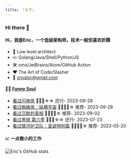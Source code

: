 ```yaml
---
title: 「关于」
---
```


### Hi there 👋

#### Hi，我是Eric，一个低级架构师，技术一般但喜欢折腾

- :briefcase: Low level architect<br/>
- :pencil2: Golang/Java/Shell/Python/JS<br/>
- :hammer_and_wrench: omz/JetBrains/Atom/GitHub Action<br/>
- :hearts: The Art of Code/Slasher<br/>
- :email: znyalor@gmail.com<br/>

#### 🤾‍♂️ <a href="https://movie.douban.com/people/znyalor/collect" target="_blank">Funny Soul</a>

<!-- START_SECTION:douban -->
* <a href='http://movie.douban.com/subject/3011317/' target='_blank'>看过闪电侠</a> 🌟🌟🌟☆☆ 还行- 2023-09-28
* <a href='http://movie.douban.com/subject/30391186/' target='_blank'>看过蜘蛛侠：纵横宇宙</a> 🌟🌟🌟🌟☆ 推荐- 2023-09-28
* <a href='http://movie.douban.com/subject/33447642/' target='_blank'>看过沉默的真相</a> 🌟🌟🌟🌟☆ 推荐- 2023-09-02
* <a href='http://movie.douban.com/subject/35901863/' target='_blank'>看过黑镜 第六季</a> 🌟🌟🌟☆☆ 还行- 2023-07-23
* <a href='http://movie.douban.com/subject/35284237/' target='_blank'>看过银河护卫队：圣诞特别篇</a> 🌟🌟🌟🌟☆ 推荐- 2023-05-20
<!-- END_SECTION:douban -->


#### 📈 一点微小的工作

![Eric's GitHub stats](https://github-readme-stats.vercel.app/api?username=zylele&show_icons=true&count_private=true&theme=vue)